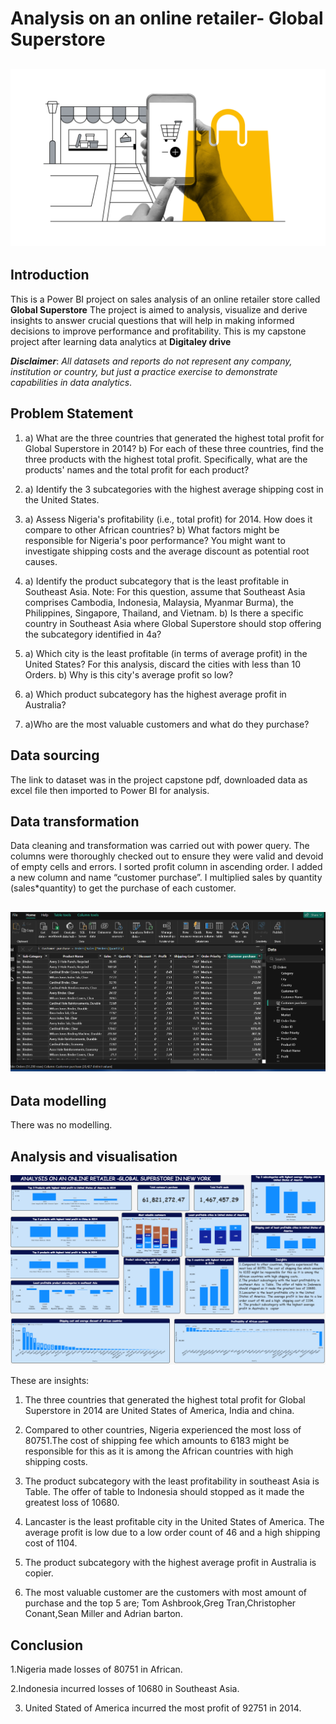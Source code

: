 # Analysis on an online retailer- Global Superstore

![](retailer.jpg)
---
## Introduction
This is a Power BI project on sales analysis of an online retailer store called **Global Superstore** 
The project is aimed to analysis, visualize and derive insights to answer crucial questions that will help in making informed decisions to improve performance and profitability.
This is my capstone project after learning data analytics at **Digitaley drive**

**_Disclaimer_**: _All datasets and reports do not represent any company, institution or country, but just a practice exercise to demonstrate capabilities in data analytics_.

## Problem Statement

1. a) What are the three countries that generated the highest total profit for Global Superstore in 2014?
b) For each of these three countries, find the three products with the highest total profit. Specifically, what are the products' names and the total profit for each product?

2. a) Identify the 3 subcategories with the highest average shipping cost in the United States.
   
3. a) Assess Nigeria's profitability (i.e., total profit) for 2014. How does it compare to other African countries?
b) What factors might be responsible for Nigeria's poor performance? You might want to investigate shipping costs and the average discount as potential root causes.

4. a) Identify the product subcategory that is the least profitable in Southeast Asia.
Note: For this question, assume that Southeast Asia comprises Cambodia, Indonesia, Malaysia, Myanmar Burma), the Philippines, Singapore, Thailand, and Vietnam.
b) Is there a specific country in Southeast Asia where Global Superstore should stop offering the subcategory identified in 4a?

5. a) Which city is the least profitable (in terms of average profit) in the United States? For this analysis, discard the cities with less than 10 Orders. 
b) Why is this city's average profit so low?

6. a) Which product subcategory has the highest average profit in Australia?
   
7. a)Who are the most valuable customers and what do they purchase?

## Data sourcing
The link to dataset was in the project capstone pdf, downloaded data as excel file then imported to Power BI for analysis.

## Data transformation
Data cleaning and transformation was carried out with power query. The columns were thoroughly checked out to ensure they were valid and devoid of empty cells and errors. 
I sorted profit column in ascending order.
I added a new column and name “customer purchase”. I multiplied sales by quantity (sales*quantity) to get the purchase of each customer.

![](customer_purchase.png)
---

## Data modelling
There was no modelling.

## Analysis and visualisation
![](Global_superstore.png)

These are insights:
1. The three countries that generated the highest total profit for Global Superstore in 2014 are United States of America, India and china.
   
2. Compared to other countries, Nigeria experienced the most loss of 80751.The cost of shipping fee which amounts to 6183 might be responsible for this as it is among the African countries with high shipping costs.
 
3. The product subcategory with the least profitability in southeast Asia  is Table. The offer of table to Indonesia should stopped as it made the greatest loss of 10680.
    
4. Lancaster is the least profitable city in the United States of America. The average profit is low due to a low order count of 46 and a high  shipping cost of 1104.
 
5. The product subcategory with the highest average profit in Australia is copier.
   
6. The most valuable customer are the customers with most amount of purchase and the top 5 are; Tom Ashbrook,Greg Tran,Christopher Conant,Sean Miller and Adrian barton.

## Conclusion
1.Nigeria made losses of 80751 in African.

2.Indonesia incurred losses of 10680 in Southeast Asia.

3. United Stated of America incurred the most profit of 92751 in 2014.





   


